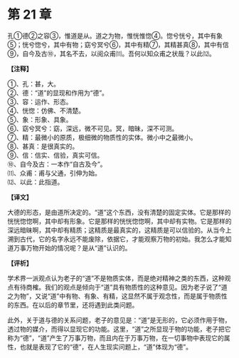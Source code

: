 # 第 21 章

孔①德②之容③，惟道是从。道之为物，惟恍惟惚④。惚兮恍兮，其中有象⑤；恍兮惚兮，其中有物；窈兮冥兮⑥，其中有精⑦，其精甚真⑧，其中有信⑨，自今及古⑩，其名不去，以阅众甫⑾。吾何以知众甫之状哉？以此⑿。

**【注释】**

①、孔：甚，大。    
②、德：“道”的显现和作用为“德”。    
③、容：运作、形态。    
④、恍惚：仿佛、不清楚。    
⑤、象：形象、具象。    
⑥、窈兮冥兮：窈，深远，微不可见。冥，暗昧，深不可测。    
⑦、精：最微小的原质，极细微的物质性的实体。微小中之最微小。    
⑧、甚真：是很真实的。    
⑨、信：信实、信验，真实可信。    
⑩、自今及古：一本作“自古及今”。    
⑾、众甫：甫与父通，引伸为始。    
⑿、以此：此指道。

**【译文】**

大德的形态，是由道所决定的。“道”这个东西，没有清楚的固定实体。它是那样的恍恍惚惚啊，其中却有形象。它是那样的恍恍惚惚啊，其中却有实物。它是那样的深远暗昧啊，其中却有精质；这精质是最真实的，这精质是可以信验的。从当今上溯到古代，它的名字永远不能废除，依据它，才能观察万物的初始。我怎么才能知道万事万物开始的情况呢？是从“道”认识的。

**【评析】**

学术界一派观点认为老子的“道”不是物质实体，而是绝对精神之类的东西，这种观点有待商榷。我们的观点是倾向于“道”具有物质性的这种意见。因为老子说了“道之为物”，又说“道”中有物、有象、有精，这显然不属于观念性，而是属于物质性的东西。在以后的章节里，还将遇到此类问题。

此外，关于道与德的关系问题，老子的意见是：“道”是无形的，它必须作用于物，透过物的媒介，而得以显现它的功能。这里，“道”之所显现于物的功能，老子把它称为“德”，“道”产生了万事万物，而且内在于万事万物，在一切事物中表现它的属性，也就是表现了它的“德”，在人生现实问题上，“道”体现为“德”。
